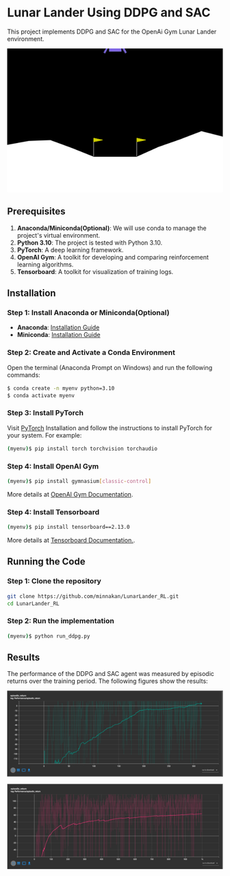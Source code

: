 # Lunar Lander Using DDPG and SAC

This project implements DDPG and SAC for the OpenAi Gym Lunar Lander environment.

![](./Extras/LunarLander.gif)

## Prerequisites

1. **Anaconda/Miniconda(Optional)**: We will use conda to manage the project's virtual environment.
2. **Python 3.10**: The project is tested with Python 3.10.
3. **PyTorch**: A deep learning framework.
4. **OpenAI Gym**: A toolkit for developing and comparing reinforcement learning algorithms.
5. **Tensorboard**: A toolkit for visualization of training logs.

## Installation

### Step 1: Install Anaconda or Miniconda(Optional)

- **Anaconda**: [Installation Guide](https://docs.anaconda.com/anaconda/install/#installation)
- **Miniconda**: [Installation Guide](https://docs.conda.io/en/latest/miniconda.html)

### Step 2: Create and Activate a Conda Environment

Open the terminal (Anaconda Prompt on Windows) and run the following commands:

```bash
$ conda create -n myenv python=3.10
$ conda activate myenv
```

### Step 3: Install PyTorch

Visit [PyTorch](https://pytorch.org/get-started/locally/) Installation and follow the instructions to install PyTorch for your system. For example:

```bash
(myenv)$ pip install torch torchvision torchaudio
```

### Step 4: Install OpenAI Gym

```bash
(myenv)$ pip install gymnasium[classic-control]
```

More details at [OpenAI Gym Documentation](https://gymnasium.farama.org/).

### Step 4: Install Tensorboard

```bash
(myenv)$ pip install tensorboard==2.13.0
```

More details at [Tensorboard Documentation.](https://pytorch.org/tutorials/intermediate/tensorboard_tutorial.html).

## Running the Code

### Step 1: Clone the repository

```bash
git clone https://github.com/minnakan/LunarLander_RL.git
cd LunarLander_RL
```

### Step 2: Run the implementation

```bash
(myenv)$ python run_ddpg.py
```

## Results

The performance of the DDPG and SAC agent was measured by episodic returns over the training period. The following figures show the results:

![DDPG Episodic returns with ](./Extras/DDPG2.png "Figure 1: DDPG Episodic returns with")

![SAC Episodic returns with ](./Extras/SAC2.png "Figure 1: SAC2 Episodic returns with")
